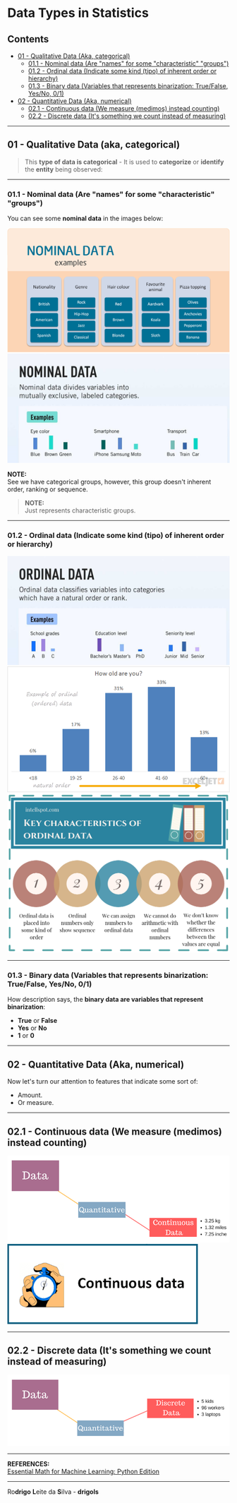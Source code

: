 # Data Types in Statistics

## Contents

 - [01 - Qualitative Data (Aka, categorical)](#qualitative-data)
   - [01.1 - Nominal data (Are "names" for some "characteristic" "groups")](#nominal-data)
   - [01.2 - Ordinal data (Indicate some kind (tipo) of inherent order or hierarchy)](#ordinal-data)
   - [01.3 - Binary data (Variables that represents binarization: True/False, Yes/No, 0/1)](#binary-data)
 - [02 - Quantitative Data (Aka, numerical)](#quantitative-data)
   - [02.1 - Continuous data (We measure (medimos) instead counting)](#continuous-data)
   - [02.2 - Discrete data (It's something we count instead of measuring)](#discrete-data)

---

<div id="qualitative-data"></div>

## 01 - Qualitative Data (aka, categorical)

> This **type of data is categorical** - It is used to **categorize** or **identify** the **entity** being observed:

---

<div id="nominal-data"></div>

### 01.1 - Nominal data (Are "names" for some "characteristic" "groups")

You can see some **nominal data** in the images below:

![img](images/nominal-01.png)  
![img](images/nominal-02.jpg)  

**NOTE:**  
See we have categorical groups, however, this group doesn't inherent order, ranking or sequence. 

> **NOTE:**  
> Just represents characteristic groups.

---

<div id="ordinal-data"></div>

### 01.2 - Ordinal data (Indicate some kind (tipo) of inherent order or hierarchy)

![img](images/ordinal-data-01.jpg)  
![img](images/ordinal-data-02.jpg)  
![img](images/ordinal-data-03.png)  

---

<div id="binary-data"></div>

### 01.3 - Binary data (Variables that represents binarization: True/False, Yes/No, 0/1)

How description says, the **binary data are variables that represent binarization**:

 - **True** or **False**
 - **Yes** or **No**
 - **1** or **0**

---

<div id="quantitative-data"></div>

## 02 - Quantitative Data (Aka, numerical)

Now let's turn our attention to features that indicate some sort of:

 - Amount.
 - Or measure.

---

<div id="continuous-data"></div>

## 02.1 - Continuous data (We measure (medimos) instead counting)

![img](images/continuous-data-01.png)  
![img](images/continuous-data-02.png)  

---

<div id="discrete-data"></div>

## 02.2 - Discrete data (It's something we count instead of measuring)

![img](images/discrete-data-01.png)  

---

**REFERENCES:**  
[Essential Math for Machine Learning: Python Edition](https://learning.edx.org/course/course-v1:Microsoft+DAT256x+2T2018/home)  

---

Ro**drigo** **L**eite da **S**ilva - **drigols**

